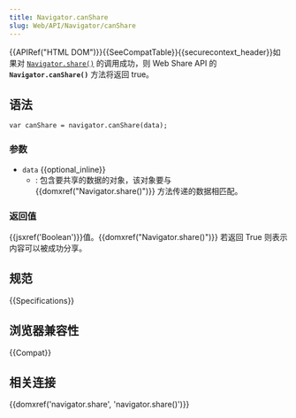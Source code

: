 ```yaml
---
title: Navigator.canShare
slug: Web/API/Navigator/canShare
---
```


{{APIRef("HTML DOM")}}{{SeeCompatTable}}{{securecontext_header}}如果对 [`Navigator.share()`](/zh-CN/docs/Web/API/Navigator/share) 的调用成功，则 Web Share API 的 **`Navigator.canShare()`** 方法将返回 true。

## 语法

```plain
var canShare = navigator.canShare(data);
```

### 参数

- `data` {{optional_inline}}
  - : 包含要共享的数据的对象，该对象要与 {{domxref("Navigator.share()")}} 方法传递的数据相匹配。

### 返回值

{{jsxref('Boolean')}}值。{{domxref("Navigator.share()")}} 若返回 True 则表示内容可以被成功分享。

## 规范

{{Specifications}}

## 浏览器兼容性

{{Compat}}

## 相关连接

{{domxref('navigator.share', 'navigator.share()')}}
